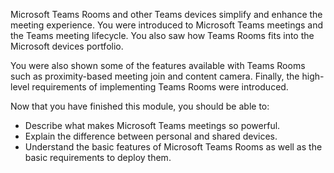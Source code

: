 Microsoft Teams Rooms and other Teams devices simplify and enhance the meeting experience. You were introduced to Microsoft Teams meetings and the Teams meeting lifecycle. You also saw how Teams Rooms fits into the Microsoft devices portfolio.

You were also shown some of the features available with Teams Rooms such as proximity-based meeting join and content camera. Finally, the high-level requirements of implementing Teams Rooms were introduced.

Now that you have finished this module, you should be able to:

- Describe what makes Microsoft Teams meetings so powerful. 
- Explain the difference between personal and shared devices.
- Understand the basic features of Microsoft Teams Rooms as well as the basic requirements to deploy them.